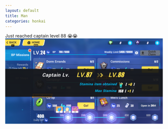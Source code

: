 ```yaml
---
layout: default
title: Man
categories: honkai
---
```

Just reached captain level 88 😭😭<br>
<img src="/images/for-posts/cl88.png">